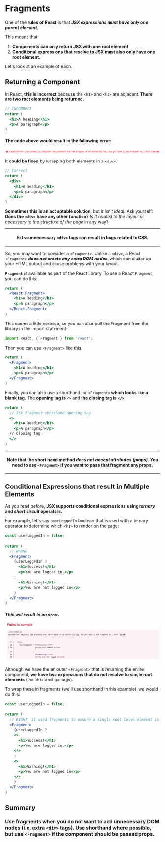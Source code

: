 # Fragments

One of the **rules of React** is that ***JSX expressions must have only one parent element***.

This means that:
  1. **Components can only return JSX with one root element**.
  2. **Conditional expressions that resolve to JSX must also only have one root element.**


Let's look at an example of each.

## Returning a Component
In React, **this is incorrect** because the ```<h1>``` and ```<h2>``` are adjacent. **There are two root elements being returned.**
```jsx
// INCORRECT
return (
  <h1>A heading</h1>
  <p>A paragraph</p>
)
```

#### The code above would result in the following error:

![](2021-12-06-12-59-06.png)

It **could be fixed** by wrapping both elements in a ```<div>```:
```jsx
// Correct
return (
  <div>
    <h1>A heading</h1>
    <p>A paragraph</p>
  </div>
)
```

**Sometimes this is an acceptable solution**, but *it isn't ideal*. Ask yourself: **Does the ```<div>``` have any other function**? *Is it related to the layout* or *necessary to the structure of the page* in any way?

________________________________________________________________________________________________________________________________________________________________________

#### <center>Extra unnecessary ```<div>``` tags **can result in bugs related to CSS**.</center>

________________________________________________________________________________________________________________________________________________________________________


So, you may want to consider a ```<Fragment>```. Unlike a ```<div>```, a React ```<Fragment>``` ***does not create any extra DOM nodes***, which can clutter up your HTML output and cause problems with your layout.

**```Fragment```** is available as part of the React library. To use a React ```Fragment```, you can do this:
```jsx
return (
  <React.Fragment>
    <h1>A heading</h1>
    <p>A paragraph</p>
  </React.Fragment>
)
```

This seems a little verbose, so you can also pull the Fragment from the library in the import statement:
```jsx
import React, { Fragment } from 'react';
```
Then you can use ```<Fragment>``` like this:
```jsx
return (
  <Fragment>
    <h1>A heading</h1>
    <p>A paragraph</p>
  </Fragment>
)
```
Finally, you can also use a shorthand for ```<Fragment>``` **which looks like a blank tag.** The **opening tag is ```<>```** and **the closing tag is ```</>```**:
```jsx
return (
  // JSX fragment shorthand opening tag
  <>
    <h1>A heading</h1>
    <p>A paragraph</p>
  // Closing tag
  </>
)
```
________________________________________________________________________________________________________________________________________________________________________

#### <center>Note that the short hand method ***does not accept attributes (props)***. You need to use ```<Fragment>``` **if you want to pass that fragment any props**.</center>

________________________________________________________________________________________________________________________________________________________________________

## Conditional Expressions that **result in Multiple Elements**
As you read before, **JSX supports conditional expressions using *ternary* and *short circuit* operators.**

For example, let's say ```userLoggedIn``` boolean that is used with a ternary operator to determine which ```<h1>``` to render on the page:
```jsx
const userLoggedIn = false;

return (
  // WRONG
  <Fragment>
    {userLoggedIn ? 
      <h1>Success!</h1>
      <p>You are logged in.</p>
    : 
      <h1>Warning!</h1>
      <p>You are not logged in</p>
    }
  </Fragment>
)
```
#### ***This will result in an error.***

![](2021-12-06-13-07-55.png)

Although we have the an outer ```<Fragment>``` that is returning the entire component, **we have two expressions that do not resolve to single root elements** (the ```<h1>``` and ```<p>``` tags).

To wrap these in fragments (we'll use shorthand in this example), we would do this:
```jsx
const userLoggedIn = false;

return (
  // RIGHT, it used fragments to ensure a single root level element is returned
  <Fragment>
    {userLoggedIn ? 
    <>
      <h1>Success!</h1>
      <p>You are logged in.</p>
    </>
    :
    <>
      <h1>Warning!</h1>
      <p>You are not logged in</p>
    </>
    }
  </Fragment>
)
```

## Summary

### Use **fragments** **when you do not want to add unnecessary DOM nodes** (i.e. extra ```<div>``` tags). Use shorthand where possible, but use ```<Fragment>``` **if the component should be passed props.**

